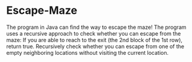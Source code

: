 # Escape-Maze
The program in Java can find the way to escape the maze!
The program uses a recursive approach to check whether you can escape from the maze: If you are able to reach to the exit (the 2nd block of the 1st row), return true. Recursively check whether you can escape from one of the empty neighboring locations without visiting the current location.
